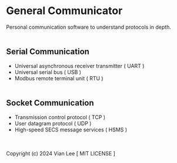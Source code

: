 # General Communicator #
Personal communication software to understand protocols in depth.
<br/></br>
## Serial Communication ##
- Universal asynchronous receiver transmitter ( UART )
- Universal serial bus ( USB )
- Modbus remote terminal unit ( RTU )
<br/></br>
## Socket Communication ##
- Transmission control protocol ( TCP )
- User datagram protocol ( UDP )
- High-speed SECS message services ( HSMS )

<br/></br>
Copyright (c) 2024 Vian Lee [ MIT LICENSE ]
